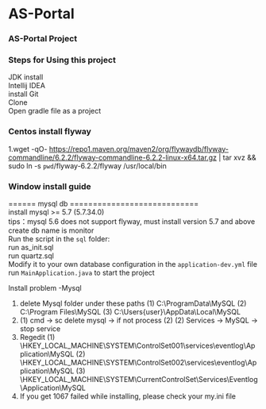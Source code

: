 # AS-Portal

### AS-Portal Project 

### Steps for Using this project 
JDK install   
Intellij IDEA   
install Git   
Clone   
Open gradle file as a project  


### Centos install flyway  
1.wget -qO- https://repo1.maven.org/maven2/org/flywaydb/flyway-commandline/6.2.2/flyway-commandline-6.2.2-linux-x64.tar.gz | tar xvz && sudo ln -s `pwd`/flyway-6.2.2/flyway /usr/local/bin

### Window install guide  
====== mysql db ============================  
install mysql >= 5.7 (5.7.34.0)  
tips：mysql 5.6 does not support flyway, must install version 5.7 and above  
create db name is monitor  
Run the script in the `sql` folder:  
run as_init.sql  
run quartz.sql  
Modify it to your own database configuration in the `application-dev.yml` file  
run `MainApplication.java` to start the project  


Install problem
-Mysql
 1. delete Mysql folder under these paths
    (1) C:\ProgramData\MySQL
    (2) C:\Program Files\MySQL
    (3) C:\Users\{user}\AppData\Local\MySQL
 2. (1) cmd -> sc delete mysql -> if not process (2)
    (2) Services -> MySQL -> stop service
 3. Regedit 
    (1) \HKEY_LOCAL_MACHINE\SYSTEM\ControlSet001\services\eventlog\Application\MySQL
    (2) \HKEY_LOCAL_MACHINE\SYSTEM\ControlSet002\services\eventlog\Application\MySQL
    (3) \HKEY_LOCAL_MACHINE\SYSTEM\CurrentControlSet\Services\Eventlog\Application\MySQL
 4. If you get 1067 failed while installing, please check your my.ini file